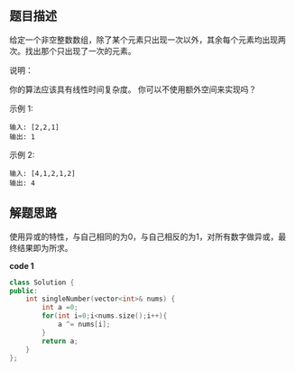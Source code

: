 ## 题目描述

给定一个非空整数数组，除了某个元素只出现一次以外，其余每个元素均出现两次。找出那个只出现了一次的元素。

说明：

你的算法应该具有线性时间复杂度。 你可以不使用额外空间来实现吗？

示例 1:

```
输入: [2,2,1]
输出: 1
```


示例 2:

```
输入: [4,1,2,1,2]
输出: 4
```



## 解题思路

使用异或的特性，与自己相同的为0，与自己相反的为1，对所有数字做异或，最终结果即为所求。

**code 1**

```c++
class Solution {
public:
    int singleNumber(vector<int>& nums) {
        int a =0;
        for(int i=0;i<nums.size();i++){
            a ^= nums[i];
        }
        return a;
    }
};
```



